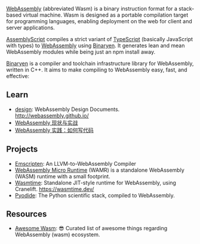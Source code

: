[WebAssembly](https://webassembly.org/) (abbreviated Wasm) is a binary instruction format for a stack-based virtual machine. Wasm is designed as a portable compilation target for programming languages, enabling deployment on the web for client and server applications.

[AssemblyScript](https://github.com/AssemblyScript/assemblyscript) compiles a strict variant of [TypeScript](http://www.typescriptlang.org/) (basically JavaScript with types) to [WebAssembly](http://webassembly.org/) using [Binaryen](https://github.com/WebAssembly/binaryen). It generates lean and mean WebAssembly modules while being just an npm install away.

[Binaryen](https://github.com/WebAssembly/binaryen) is a compiler and toolchain infrastructure library for WebAssembly, written in C++. It aims to make compiling to WebAssembly easy, fast, and effective:



## Learn
- [design](https://github.com/WebAssembly/design): WebAssembly Design Documents. http://webassembly.github.io/
- [WebAssembly 现状与实战](https://developer.ibm.com/zh/technologies/web-development/articles/wa-lo-webassembly-status-and-reality/#)
- [WebAssembly 实践：如何写代码](https://segmentfault.com/a/1190000008402872)



## Projects
- [Emscripten](https://github.com/emscripten-core/emscripten): An LLVM-to-WebAssembly Compiler
- [WebAssembly Micro Runtime](https://github.com/bytecodealliance/wasm-micro-runtime) (WAMR) is a standalone WebAssembly (WASM) runtime with a small footprint.
- [Wasmtime](https://github.com/bytecodealliance/wasmtime): Standalone JIT-style runtime for WebAssembly, using Cranelift. https://wasmtime.dev/
- [Pyodide](https://github.com/iodide-project/pyodide): The Python scientific stack, compiled to WebAssembly.



## Resources
- [Awesome Wasm](https://github.com/mbasso/awesome-wasm): 😎 Curated list of awesome things regarding WebAssembly (wasm) ecosystem.

